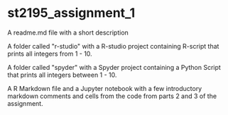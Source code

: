 # st2195_assignment_1
A readme.md file with a short description

A folder called "r-studio" with a R-studio project containing R-script that prints all integers from 1 - 10.

A folder called "spyder" with a Spyder project containing a Python Script that prints all integers between 1 - 10.

A R Markdown file and a Jupyter notebook with a few introductory markdown comments and cells from the code from parts 2 and 3 of the assignment.
